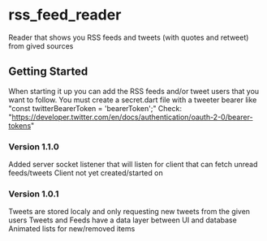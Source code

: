 # rss_feed_reader

Reader that shows you RSS feeds and tweets (with quotes and retweet) from gived sources

## Getting Started

When starting it up you can add the RSS feeds and/or tweet users that you want to follow.
You must create a secret.dart file with a tweeter bearer like "const twitterBearerToken = 'bearerToken';"
Check: "https://developer.twitter.com/en/docs/authentication/oauth-2-0/bearer-tokens"

### Version 1.1.0

Added server socket listener that will listen for client that can fetch unread feeds/tweets
Client not yet created/started on

### Version 1.0.1

Tweets are stored localy and only requesting new tweets from the given users
Tweets and Feeds have a data layer between UI and database
Animated lists for new/removed items
